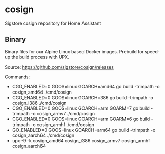# cosign
Sigstore cosign repository for Home Assistant


## Binary

Binary files for our Alpine Linux based Docker images.
Prebuild for speed-up the build process with UPX.

Source: https://github.com/sigstore/cosign/releases

Commands:

- CGO_ENABLED=0 GOOS=linux GOARCH=amd64 go build -trimpath -o cosign_amd64 ./cmd/cosign
- CGO_ENABLED=0 GOOS=linux GOARCH=386 go build -trimpath -o cosign_i386 ./cmd/cosign
- CGO_ENABLED=0 GOOS=linux GOARCH=arm GOARM=7 go build -trimpath -o cosign_armv7 ./cmd/cosign
- CGO_ENABLED=0 GOOS=linux GOARCH=arm GOARM=6 go build -trimpath -o cosign_armhf ./cmd/cosign
- GO_ENABLED=0 GOOS=linux GOARCH=arm64 go build -trimpath -o cosign_aarch64 ./cmd/cosign
- upx -9 -k cosign_amd64 cosign_i386 cosign_armv7 cosign_armhf cosign_aarch64